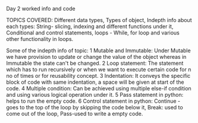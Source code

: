 Day 2 worked info and code

TOPICS COVERED:
Different data types, Types of object, Indepth info about each types: String- slicing, indexing and different functions under it, Conditional and control statements, loops - While, for loop and various other functionality in loops.

Some of the indepth info of topic:
1 Mutable and Immutable: Under Mutable we have provision to update or change the value of the object whereas in Immutable the state can't be changed.
2 Loop statement: The statement which has to run recursively or when we want to execute certain code for n no of times or for reusability concept.
3 Indentation: It conveys the specific block of code with same indentation, a space will be given at start of the code.
4 Multiple condition: Can be achieved using multiple else-if condition and using various logical operation under it.
5 Pass statement in python: helps to run the empty code.
6 Control statement in python: Continue - goes to the top of the loop by skipping the code below it, Break: used to come out of the loop, Pass-used to write a empty code.
